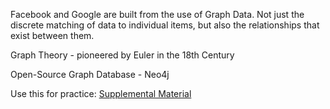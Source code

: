 Facebook and Google are built from the use of Graph Data.  Not just the discrete matching of data to individual items,
but also the relationships that exist between them.

Graph Theory - pioneered by Euler in the 18th Century

Open-Source Graph Database - Neo4j

Use this for practice: [Supplemental Material](https://github.com/iansrobinson/graph-databases-use-cases)
